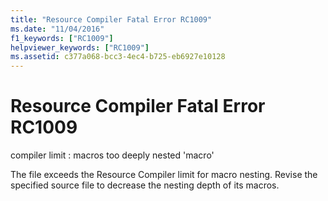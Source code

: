 ```yaml
---
title: "Resource Compiler Fatal Error RC1009"
ms.date: "11/04/2016"
f1_keywords: ["RC1009"]
helpviewer_keywords: ["RC1009"]
ms.assetid: c377a068-bcc3-4ec4-b725-eb6927e10128
---
```

# Resource Compiler Fatal Error RC1009

compiler limit : macros too deeply nested 'macro'

The file exceeds the Resource Compiler limit for macro nesting. Revise the specified source file to decrease the nesting depth of its macros.
